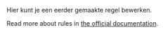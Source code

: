 Hier kunt je een eerder gemaakte regel bewerken.

Read more about rules in [the official documentation](https://docs.firefly-iii.org/advanced-concepts/rules).